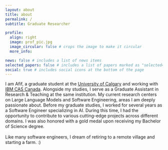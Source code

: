```yaml
---
layout: about
title: about
permalink: /
subtitle: Graduate Researcher

profile:
  align: right
  image: prof_pic.jpg
  image_circular: false # crops the image to make it circular
  more_info: 

news: false # includes a list of news items
selected_papers: false # includes a list of papers marked as "selected={true}"
social: true # includes social icons at the bottom of the page
---
```


I am Afif, a graduate student at the <a href='https://ucalgary.ca'>University of Calgary</a> and working with <a href='https://casweb.59b0587b.public.multi-containers.ibm.com/ibm/cas/canada/'>IBM CAS Canada</a>. Alongside my studies, I serve as a Graduate Assistant in Research & Teaching at the same institution. My current research centers on Large Language Models and Software Engineering, areas I am deeply passionate about. Before my graduate studies, I worked for several years as a Software Engineer specializing in AI. During this time, I had the opportunity to contribute to various cutting-edge projects across different domains. I was also honored with a gold medal upon receiving my Bachelor of Science degree.<br><br>Like many software engineers, I dream of retiring to a remote village and starting a farm. :)
